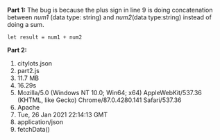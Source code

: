 **Part 1:**
The bug is because the plus sign in line 9 is doing concatenation between *num1* (data type: string) and *num2*(data type:string) instead of doing a sum.
```
let result = num1 + num2
```

**Part 2:**
1. citylots.json
2. part2.js
3. 11.7 MB
4. 16.29s
5. Mozilla/5.0 (Windows NT 10.0; Win64; x64) AppleWebKit/537.36 (KHTML, like Gecko) Chrome/87.0.4280.141 Safari/537.36
6. Apache
7. Tue, 26 Jan 2021 22:14:13 GMT
8. application/json
9. fetchData()
